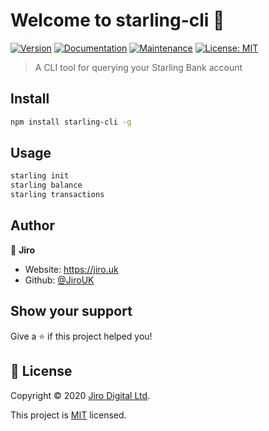 # Welcome to starling-cli 👋
[![Version](https://img.shields.io/npm/v/starling-cli.svg)](https://www.npmjs.com/package/starling-cli)
[![Documentation](https://img.shields.io/badge/documentation-yes-brightgreen.svg)](https://github.com/JiroUK/starling-cli#readme)
[![Maintenance](https://img.shields.io/badge/Maintained%3F-yes-green.svg)](https://github.com/JiroUK/starling-cli/graphs/commit-activity)
[![License: MIT](https://img.shields.io/github/license/JiroUK/starling-cli)](https://github.com/JiroUK/starling-cli/blob/master/LICENSE)

> A CLI tool for querying your Starling Bank account

## Install

```sh
npm install starling-cli -g
```

## Usage

```sh
starling init
starling balance
starling transactions
```

## Author

🏢 **Jiro**

* Website: https://jiro.uk
* Github: [@JiroUK](https://github.com/JiroUK)

## Show your support

Give a ⭐️ if this project helped you!


## 📝 License

Copyright © 2020 [Jiro Digital Ltd](https://github.com/JiroUK).

This project is [MIT](https://github.com/JiroUK/starling-cli/blob/master/LICENSE) licensed.
